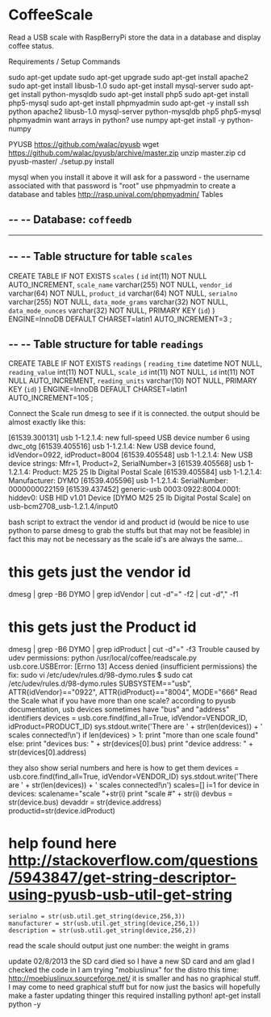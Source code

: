 CoffeeScale
===========

Read a USB scale with RaspBerryPi store the data in a database and display coffee status. 
 
Requirements / Setup Commands

sudo apt-get update
sudo apt-get upgrade
sudo apt-get install apache2
sudo apt-get install libusb-1.0
sudo apt-get install mysql-server
sudo apt-get install python-mysqldb
sudo apt-get install php5
sudo apt-get install php5-mysql
sudo apt-get install  phpmyadmin
sudo apt-get -y install ssh python apache2 libusb-1.0 mysql-server python-mysqldb php5 php5-mysql phpmyadmin
want arrays in python? use numpy
apt-get install -y python-numpy
 

PYUSB
https://github.com/walac/pyusb
wget https://github.com/walac/pyusb/archive/master.zip
unzip master.zip
 cd pyusb-master/
./setup.py install
 

mysql
when you install it above it will ask for a password - the username associated with that password is "root"
use phpmyadmin to create a database and tables http://rasp.unival.com/phpmyadmin/
Tables

--
-- Database: `coffeedb`
--
-- --------------------------------------------------------
--
-- Table structure for table `scales`
--


CREATE TABLE IF NOT EXISTS `scales` (
  `id` int(11) NOT NULL AUTO_INCREMENT,
  `scale_name` varchar(255) NOT NULL,
  `vendor_id` varchar(64) NOT NULL,
  `product_id` varchar(64) NOT NULL,
  `serialno` varchar(255) NOT NULL,
  `data_mode_grams` varchar(32) NOT NULL,
  `data_mode_ounces` varchar(32) NOT NULL,
  PRIMARY KEY (`id`)
) ENGINE=InnoDB  DEFAULT CHARSET=latin1 AUTO_INCREMENT=3 ;



--
-- Table structure for table `readings`
--
CREATE TABLE IF NOT EXISTS `readings` (
  `reading_time` datetime NOT NULL,
  `reading_value` int(11) NOT NULL,
  `scale_id` int(11) NOT NULL,
  `id` int(11) NOT NULL AUTO_INCREMENT,
  `reading_units` varchar(10) NOT NULL,
  PRIMARY KEY (`id`)
) ENGINE=InnoDB  DEFAULT CHARSET=latin1 AUTO_INCREMENT=105 ;

Connect the Scale
run dmesg to see if it is connected. the output should be almost exactly like this:
 

[61539.300131] usb 1-1.2.1.4: new full-speed USB device number 6 using dwc_otg
[61539.405516] usb 1-1.2.1.4: New USB device found, idVendor=0922, idProduct=8004
[61539.405548] usb 1-1.2.1.4: New USB device strings: Mfr=1, Product=2, SerialNumber=3
[61539.405568] usb 1-1.2.1.4: Product: M25 25 lb Digital Postal Scale
[61539.405584] usb 1-1.2.1.4: Manufacturer: DYMO
[61539.405596] usb 1-1.2.1.4: SerialNumber: 0000000022159
[61539.437452] generic-usb 0003:0922:8004.0001: hiddev0: USB HID v1.01 Device [DYMO M25 25 lb Digital Postal Scale] on usb-bcm2708_usb-1.2.1.4/input0

bash script to extract the vendor id and product id (would be nice to use python to parse dmesg to grab the stuffs but that may not be feasible)
in fact this may not be necessary as the scale id's are always the same...
# this gets just the vendor id
dmesg | grep -B6 DYMO | grep idVendor | cut -d"=" -f2 | cut -d"," -f1
# this gets just the Product id
dmesg | grep -B6 DYMO | grep idProduct | cut -d"=" -f3
Trouble
caused by udev permissions:
python /usr/local/coffee/readscale.py
usb.core.USBError: [Errno 13] Access denied (insufficient permissions)
the fix:
sudo vi /etc/udev/rules.d/98-dymo.rules
$ sudo cat /etc/udev/rules.d/98-dymo.rules
SUBSYSTEM=="usb", ATTR{idVendor}=="0922", ATTR{idProduct}=="8004", MODE="666"
Read the Scale
what if you have more than one scale?
according to pyusb documentation, usb devices sometimes have "bus" and "address" identifiers
devices = usb.core.find(find_all=True, idVendor=VENDOR_ID, idProduct=PRODUCT_ID)
sys.stdout.write('There are ' + str(len(devices)) + ' scales connected!\n')
if len(devices) > 1:
	print "more than one scale found"
else:
	print "devices bus: " + str(devices[0].bus)
	print "device address: " + str(devices[0].address)
 
they also show serial numbers and here is how to get them
devices = usb.core.find(find_all=True, idVendor=VENDOR_ID)
sys.stdout.write('There are ' + str(len(devices)) + ' scales connected!\n')
scales=[]
i=1
for device in devices:
	scalename="scale "+str(i)
	print "scale #" + str(i)
	devbus = str(device.bus)
	devaddr = str(device.address)
	productid=str(device.idProduct)
# help found here http://stackoverflow.com/questions/5943847/get-string-descriptor-using-pyusb-usb-util-get-string
	serialno = str(usb.util.get_string(device,256,3))
	manufacturer = str(usb.util.get_string(device,256,1))
	description = str(usb.util.get_string(device,256,2))
read the scale should output just one number: the weight in grams
 

update 
02/8/2013
the SD card died so I have a new SD card and am glad I checked the code in 
I am trying "mobiuslinux" for the distro this time: http://moebiuslinux.sourceforge.net/ it is smaller and has no graphical stuff. I may come to need graphical stuff but for now just the basics will hopefully make a faster updating thinger
this required installing python! apt-get install python -y 
 

 

 

 

 

 

 

 
